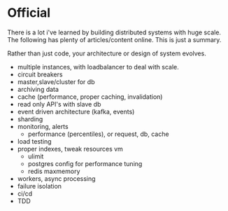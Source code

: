 # Official

There is a lot i've learned by building distributed systems with huge scale. The following has plenty of articles/content online. This is just a summary.

Rather than just code, your architecture or design of system evolves.

- multiple instances, with loadbalancer to deal with scale.
- circuit breakers
- master,slave/cluster for db
- archiving data
- cache (performance, proper caching, invalidation)
- read only API's with slave db
- event driven architecture (kafka, events)
- sharding
- monitoring, alerts
    - performance (percentiles), or request, db, cache
- load testing
- proper indexes, tweak resources vm
    - ulimit
    - postgres config for performance tuning
    - redis maxmemory
- workers, async processing
- failure isolation
- ci/cd
- TDD
